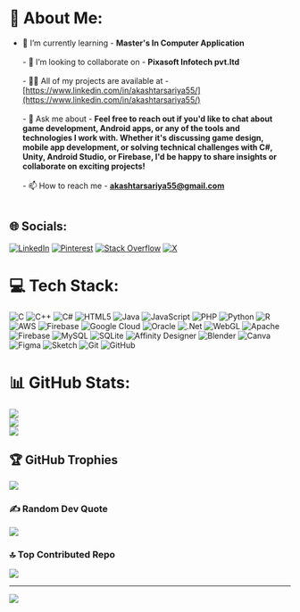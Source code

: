 # 💫 About Me:
-  🌱 I’m currently learning - **Master's In Computer Application**<br><br>- 👯 I’m looking to collaborate on - **Pixasoft Infotech pvt.ltd**<br><br>- 👨‍💻 All of my projects are available at - [https://www.linkedin.com/in/akashtarsariya55/](https://www.linkedin.com/in/akashtarsariya55/)<br><br>- 💬 Ask me about - **Feel free to reach out if you'd like to chat about game development, Android apps, or any of the tools and technologies I work with. Whether it's discussing game design, mobile app development, or solving technical challenges with C#, Unity, Android Studio, or Firebase, I'd be happy to share insights or collaborate on exciting projects!**<br><br>- 📫 How to reach me - **akashtarsariya55@gmail.com**<br><br></p>


## 🌐 Socials:
[![LinkedIn](https://img.shields.io/badge/LinkedIn-%230077B5.svg?logo=linkedin&logoColor=white)](https://linkedin.com/in/akashtarsariya55) [![Pinterest](https://img.shields.io/badge/Pinterest-%23E60023.svg?logo=Pinterest&logoColor=white)](https://pinterest.com/akashtarsariya55) [![Stack Overflow](https://img.shields.io/badge/-Stackoverflow-FE7A16?logo=stack-overflow&logoColor=white)](https://stackoverflow.com/users/Akash_Tarsariya07) [![X](https://img.shields.io/badge/X-black.svg?logo=X&logoColor=white)](https://x.com/@Its_Akash_2207) 

# 💻 Tech Stack:
![C](https://img.shields.io/badge/c-%2300599C.svg?style=for-the-badge&logo=c&logoColor=white) ![C++](https://img.shields.io/badge/c++-%2300599C.svg?style=for-the-badge&logo=c%2B%2B&logoColor=white) ![C#](https://img.shields.io/badge/c%23-%23239120.svg?style=for-the-badge&logo=csharp&logoColor=white) ![HTML5](https://img.shields.io/badge/html5-%23E34F26.svg?style=for-the-badge&logo=html5&logoColor=white) ![Java](https://img.shields.io/badge/java-%23ED8B00.svg?style=for-the-badge&logo=openjdk&logoColor=white) ![JavaScript](https://img.shields.io/badge/javascript-%23323330.svg?style=for-the-badge&logo=javascript&logoColor=%23F7DF1E) ![PHP](https://img.shields.io/badge/php-%23777BB4.svg?style=for-the-badge&logo=php&logoColor=white) ![Python](https://img.shields.io/badge/python-3670A0?style=for-the-badge&logo=python&logoColor=ffdd54) ![R](https://img.shields.io/badge/r-%23276DC3.svg?style=for-the-badge&logo=r&logoColor=white) ![AWS](https://img.shields.io/badge/AWS-%23FF9900.svg?style=for-the-badge&logo=amazon-aws&logoColor=white) ![Firebase](https://img.shields.io/badge/firebase-%23039BE5.svg?style=for-the-badge&logo=firebase) ![Google Cloud](https://img.shields.io/badge/GoogleCloud-%234285F4.svg?style=for-the-badge&logo=google-cloud&logoColor=white) ![Oracle](https://img.shields.io/badge/Oracle-F80000?style=for-the-badge&logo=oracle&logoColor=white) ![.Net](https://img.shields.io/badge/.NET-5C2D91?style=for-the-badge&logo=.net&logoColor=white) ![WebGL](https://img.shields.io/badge/WebGL-990000?logo=webgl&logoColor=white&style=for-the-badge) ![Apache](https://img.shields.io/badge/apache-%23D42029.svg?style=for-the-badge&logo=apache&logoColor=white) ![Firebase](https://img.shields.io/badge/firebase-a08021?style=for-the-badge&logo=firebase&logoColor=ffcd34) ![MySQL](https://img.shields.io/badge/mysql-4479A1.svg?style=for-the-badge&logo=mysql&logoColor=white) ![SQLite](https://img.shields.io/badge/sqlite-%2307405e.svg?style=for-the-badge&logo=sqlite&logoColor=white) ![Affinity Designer](https://img.shields.io/badge/affinity%20desginer-%231B72BE.svg?style=for-the-badge&logo=affinity-designer&logoColor=white) ![Blender](https://img.shields.io/badge/blender-%23F5792A.svg?style=for-the-badge&logo=blender&logoColor=white) ![Canva](https://img.shields.io/badge/Canva-%2300C4CC.svg?style=for-the-badge&logo=Canva&logoColor=white) ![Figma](https://img.shields.io/badge/figma-%23F24E1E.svg?style=for-the-badge&logo=figma&logoColor=white) ![Sketch](https://img.shields.io/badge/Sketch-FFB387?style=for-the-badge&logo=sketch&logoColor=black) ![Git](https://img.shields.io/badge/git-%23F05033.svg?style=for-the-badge&logo=git&logoColor=white) ![GitHub](https://img.shields.io/badge/github-%23121011.svg?style=for-the-badge&logo=github&logoColor=white)
# 📊 GitHub Stats:
![](https://github-readme-stats.vercel.app/api?username=AkashTarsariya&theme=dark&hide_border=false&include_all_commits=false&count_private=false)<br/>
![](https://github-readme-streak-stats.herokuapp.com/?user=AkashTarsariya&theme=dark&hide_border=false)<br/>
![](https://github-readme-stats.vercel.app/api/top-langs/?username=AkashTarsariya&theme=dark&hide_border=false&include_all_commits=false&count_private=false&layout=compact)

## 🏆 GitHub Trophies
![](https://github-profile-trophy.vercel.app/?username=AkashTarsariya&theme=shadow_green&no-frame=false&no-bg=true&margin-w=4)

### ✍️ Random Dev Quote
![](https://quotes-github-readme.vercel.app/api?type=vetical&theme=dark)

### 🔝 Top Contributed Repo
![](https://github-contributor-stats.vercel.app/api?username=AkashTarsariya&limit=5&theme=shadow_green&combine_all_yearly_contributions=true)

---
[![](https://visitcount.itsvg.in/api?id=AkashTarsariya&icon=5&color=3)](https://visitcount.itsvg.in)

<!-- Proudly created with GPRM ( https://gprm.itsvg.in ) -->
